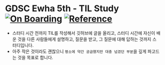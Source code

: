 # GDSC Ewha 5th - TIL Study   [![On Boarding](https://img.shields.io/badge/-On%20Boarding-blue)](https://accessible-wormhole-70a.notion.site/Springboot-TIL-6607f7fdbb644b41ba27fa8c3bb373c9?pvs=4) [![Reference](https://img.shields.io/badge/-Reference-kobalt)](https://github.com/namjunemy/TIL?tab=readme-ov-file)

- 스터디 시간 전까지 TIL를 작성해서 깃허브에 글을 올리고, 스터디 시간에 자신이 배운 것을 다른 사람들에게 설명하고, 질문을 받고, 그 질문에 대해 답하는 것까지 스터디입니다.
- 아주 작은 것이라도 괜찮으니 `평소에 약간 궁금했지만 대충 넘겼던 부분`을 깊게 파고드는 것을 목표로 합니다. 
